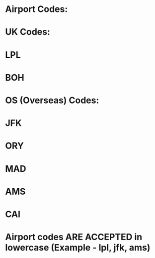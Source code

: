 # Airport Codes:
#
# UK Codes:
#
# LPL
# BOH
#
# OS (Overseas) Codes:
#
# JFK
# ORY
# MAD
# AMS
# CAI
#
# Airport codes ARE ACCEPTED in lowercase (Example - lpl, jfk, ams)
